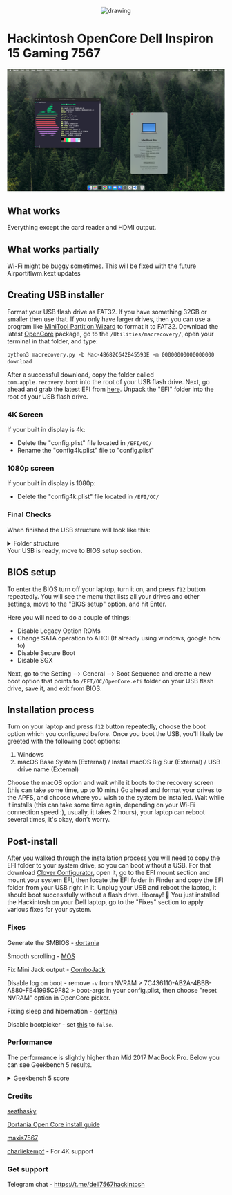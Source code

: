 <p align="center">
	<img src="https://dortania.github.io/OpenCore-Install-Guide/homepage.png" alt="drawing" width="100"/>
</p>

<h1>Hackintosh OpenCore Dell Inspiron 15 Gaming 7567</h1>

![](img/screenshot.png)

## What works

Everything except the card reader and HDMI output.

## What works partially

Wi-Fi might be buggy sometimes. This will be fixed with the future Airportitlwm.kext updates


## Creating USB installer
Format your USB flash drive as FAT32. If you have something 32GB or smaller then use that. If you only have larger drives, then you can use a program like [MiniTool Partition Wizard](https://www.partitionwizard.com/) to format it to FAT32. Download the latest [OpenCore](https://github.com/acidanthera/OpenCorePkg/releases) package, go to the ```/Utilities/macrecovery/```, open your terminal in that folder, and type:

```
python3 macrecovery.py -b Mac-4B682C642B45593E -m 00000000000000000 download

```

After a successful download, copy the folder called ```com.apple.recovery.boot``` into the root of your USB flash drive. Next, go ahead and grab the latest EFI from [here](https://github.com/mishailovic/Hackintosh-Dell-7567-OpenCore_Monterey/releases). Unpack the "EFI" folder into the root of your USB flash drive.

### 4K Screen
If your built in display is 4k:
* Delete the "config.plist" file located in ```/EFI/OC/```
* Rename the "config4k.plist" file to "config.plist"

### 1080p screen
If your built in display is 1080p:
* Delete the "config4k.plist" file located in ```/EFI/OC/```

### Final Checks
When finished the USB structure will look like this:
<details>
  <summary>Folder structure</summary>

![](img/folder.png)  

</details>
Your USB is ready, move to BIOS setup section.

## BIOS setup

To enter the BIOS turn off your laptop, turn it on, and press ```f12``` button repeatedly. You will see the menu that lists all your drives and other settings, move to the "BIOS setup" option, and hit Enter.

Here you will need to do a couple of things:
* Disable Legacy Option ROMs
* Change SATA operation to AHCI (If already using windows, google how to)
* Disable Secure Boot
* Disable SGX

Next, go to the Setting --> General --> Boot Sequence and create a new boot option that points to ```/EFI/OC/OpenCore.efi``` folder on your USB flash drive, save it, and exit from BIOS.

## Installation process
Turn on your laptop and press ```f12``` button repeatedly, choose the boot option which you configured before. Once you boot the USB, you'll likely be greeted with the following boot options:

1. Windows
2. macOS Base System (External) / Install macOS Big Sur (External) / USB drive name (External)

Choose the macOS option and wait while it boots to the recovery screen (this can take some time, up to 10 min.) Go ahead and format your drives to the APFS, and choose where you wish to the system be installed. Wait while it installs (this can take some time again, depending on your Wi-Fi connection speed :), usually, it takes 2 hours), your laptop can reboot several times, it's okay, don't worry.

## Post-install

After you walked through the installation process you will need to copy the EFI folder to your system drive, so you can boot without a USB. For that download [Clover Configurator](https://mackie100projects.altervista.org/download-clover-configurator/), open it, go to the EFI mount section and mount your system EFI, then locate the EFI folder in Finder and copy the EFI folder from your USB right in it. Unplug your USB and reboot the laptop, it should boot successfully without a flash drive. Hooray! 🥳 You just installed the Hackintosh on your Dell laptop, go to the "Fixes" section to apply various fixes for your system.


### Fixes

Generate the SMBIOS - [dortania](https://dortania.github.io/OpenCore-Post-Install/universal/iservices.html#using-gensmbios)

Smooth scrolling - [MOS](https://mos.caldis.me/)

Fix Mini Jack output - [ComboJack](https://github.com/hackintosh-stuff/ComboJack/tree/master/ComboJack_Installer)

Disable log on boot - remove ```-v``` from NVRAM > 7C436110-AB2A-4BBB-A880-FE41995C9F82 > boot-args in your config.plist, then choose "reset NVRAM" option in OpenCore picker.

Fixing sleep and hibernation - [dortania](https://dortania.github.io/OpenCore-Post-Install/universal/sleep.html)

Disable bootpicker - set [this](https://github.com/mishailovic/Hackintosh-Dell-7567-OpenCore_Monterey/blob/3e1d116de17fd61da77ec0ed8df108957a862700/EFI/OC/config.plist#L856) to ```false```.


### Performance

The performance is slightly higher than Mid 2017 MacBook Pro. Below you can see Geekbench 5 results.

<details>
  <summary>Geekbench 5 score</summary>

![](img/bench1.png)
![](img/bench2.png)

</details>


### Credits

[seathasky](https://github.com/seathasky/Dell-Inspiron-7567-OC)

[Dortania Open Core install guide](https://dortania.github.io/OpenCore-Install-Guide/)

[maxis7567](https://github.com/maxis7567/Hackintosh-Dell-7567-OpenCore_Big-Sur)

[charliekempf](https://github.com/charliekempf) - For 4K support


### Get support

Telegram chat - https://t.me/dell7567hackintosh
